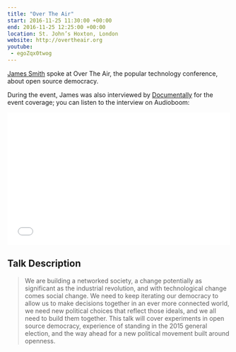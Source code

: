 ```yaml
---
title: "Over The Air"
start: 2016-11-25 11:30:00 +00:00
end: 2016-11-25 12:25:00 +00:00
location: St. John’s Hoxton, London
website: http://overtheair.org
youtube:
 - egoZqx0twog
---
```


[James Smith](/people/james-smith) spoke at Over The Air, the popular technology conference, about open source democracy.

During the event, James was also interviewed by [Documentally](https://twitter.com/documentally) for the event coverage; you can listen to the interview on Audioboom:

<iframe width="100%" height="300" style="background-color:transparent; display:block; max-width: 700px;" frameborder="0" allowtransparency="allowtransparency" scrolling="no" src="//embeds.audioboom.com/posts/5324957-democracy-for-the-network-age-a-chat-with-floppy/embed/v4?eid=AQAAACpCPFidQFEA" title="audioBoom player"></iframe>

## Talk Description

> We are building a networked society, a change potentially as significant as the industrial revolution, and with technological change comes social change. We need to keep iterating our democracy to allow us to make decisions together in an ever more connected world, we need new political choices that reflect those ideals, and we all need to build them together. This talk will cover experiments in open source democracy, experience of standing in the 2015 general election, and the way ahead for a new political movement built around openness.